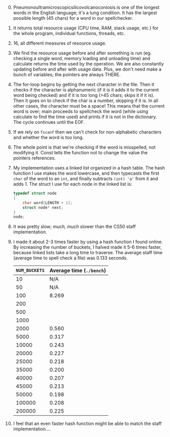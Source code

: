 0.  Pneumonoultramicroscopicsilicovolcanoconiosis is one of the longest words in the English language; it's a lung condition. It has the largest possible length (45 chars) for a word in our spellchecker.
1.  It returns total resource usage (CPU time, RAM, stack usage, etc.) for the whole program, individual functions, threads, etc.
2.  16, all different measures of resource usage.
3.  We find the resource usage before and after something is run (eg. checking a single word, memory loading and unloading time) and calculate returns the time used by the operation. We are also constantly updating before and after with usage data. Plus, we don't need make a bunch of variables; the pointers are always THERE.
4.  The for-loop begins by getting the next character in the file. Then it checks if the character is alphanumeric (if it is it adds it to the current word being checked) and if it is too long (>45 chars; skips it if it is). Then it goes on to check if the char is a number, skipping if it is. In all other cases, the character must be a space! This means that the current word is over; main proceeds to spellcheck the word (while using calculate to find the time used) and prints if it is not in the dictionary. The cycle continues until the EOF.
5.  If we rely on `fscanf` then we can't check for non-alphabetic characters and whether the word is too long.
6.  The whole point is that we're checking if the word is misspelled, not modifying it. Const tells the function not to change the value the pointers references.
7.  My implementation uses a linked list organized in a hash table. The hash function I use makes the word lowercase, and then typecasts the first `char` of the word to an `int`, and finally subtracts `(int) 'a'` from it and adds 1. The struct I use for each node in the linked list is:

    ```c
    typedef struct node
    {
        char word[LENGTH + 1];
        struct node* next;
    }
    node;
    ```

8. It was pretty slow; *much, much* slower than the CS50 staff implementation.
9. I made it about 2-3 times faster by using a hash function I found online. By increasing the number of buckets, I halved made it 5-6 times faster, because linked lists take a long time to traverse. The average staff time (average time to spell check a file) was 0.133 seconds.

    | `NUM_BUCKETS` | Average time (`./bench`) |
    | :------------ | :----------------------- |
    | 10 | N/A |
    | 50 | N/A |
    | 100 | 8.269 |
    | 200 | |
    | 500 | |
    | 1000 | |
    | 2000 | 0.560 |
    | 5000 | 0.317 |
    | 10000 | 0.243 |
    | 20000 | 0.227 |
    | 25000 | 0.218 |
    | 35000 | 0.200 |
    | 40000 | 0.207 |
    | 45000 | 0.213 |
    | 50000 | 0.198 |
    | 100000 | 0.208 |
    | 200000 | 0.225 |

10. I feel that an even faster hash function might be able to match the staff implementation....
